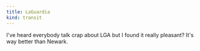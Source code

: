 ```yaml
---
title: LaGuardia
kind: transit
---
```

I've heard everybody talk crap about LGA but I found it really pleasant? It's way better than Newark.
